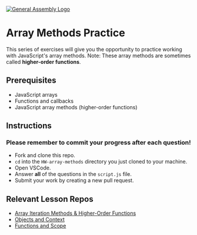 [![General Assembly Logo](https://camo.githubusercontent.com/1a91b05b8f4d44b5bbfb83abac2b0996d8e26c92/687474703a2f2f692e696d6775722e636f6d2f6b6538555354712e706e67)](https://generalassemb.ly/education/web-development-immersive)

# Array Methods Practice

This series of exercises will give you the opportunity to practice working with
JavaScript's array methods. Note: These array methods are sometimes called
**higher-order functions**.

## Prerequisites

* JavaScript arrays
* Functions and callbacks
* JavaScript array methods (higher-order functions)

## Instructions

### Please remember to commit your progress after each question!

* Fork and clone this repo.
* `cd` into the `HW-array-methods` directory you just cloned to your machine.
* Open VSCode.
* Answer **all** of the questions in the `script.js` file.
* Submit your work by creating a new pull request.

## Relevant Lesson Repos

* [Array Iteration Methods & Higher-Order Functions](https://git.generalassemb.ly/jd-seir-6/js-array-methods)
* [Objects and Context](https://git.generalassemb.ly/jd-seir-6/js-objects-and-context)
* [Functions and Scope](https://git.generalassemb.ly/jd-seir-6/js-functions-and-scope)




